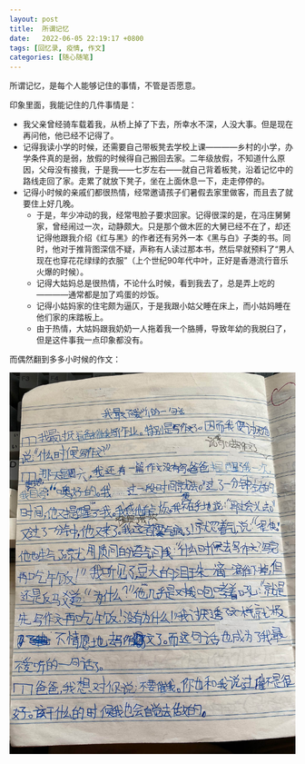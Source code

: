 ```yaml
---
layout: post
title:  所谓记忆
date:   2022-06-05 22:19:17 +0800
tags: [回忆录, 疫情, 作文]
categories: [随心随笔]
---
```


所谓记忆，是每个人能够记住的事情，不管是否愿意。

印象里面，我能记住的几件事情是：
- 我父亲曾经骑车载着我，从桥上掉了下去，所幸水不深，人没大事。但是现在再问他，他已经不记得了。
- 记得我读小学的时候，还需要自己带板凳去学校上课————乡村的小学，办学条件真的是弱，放假的时候得自己搬回去家。二年级放假，不知道什么原因，父母没有接我，于是我——七岁左右——就自己背着板凳，沿着记忆中的路线走回了家。走累了就放下凳子，坐在上面休息一下，走走停停的。
- 记得小时候的亲戚们都很热情，经常邀请孩子们暑假去家里做客，而且去了就要住上好几晚。
    - 于是，年少冲动的我，经常甩脸子要求回家。记得很深的是，在冯庄舅舅家，曾经闹过一次，动静颇大。只是那个做木匠的大舅已经不在了，却还记得他跟我介绍《红与黑》的作者还有另外一本《黑与白》子类的书。同时，他对于推背图深信不疑，声称有人读过那本书，然后早就预料了“男人现在也穿花花绿绿的衣服”（上个世纪90年代中叶，正好是香港流行音乐火爆的时候）。
    - 记得大姑妈总是很热情，不论什么时候，看到我去了，总是弄上吃的————通常都是加了鸡蛋的炒饭。
    - 记得小姑妈家的住宅颇为逼仄，于是我跟小姑父睡在床上，而小姑妈睡在他们家的床踏板上。
    - 由于热情，大姑妈跟我奶奶一人拖着我一个胳膊，导致年幼的我脱臼了，但是这件事我一点印象都没有。

而偶然翻到多多小时候的作文：

![作文](/assets/uploads/2022/06/zuowen.jpg)
